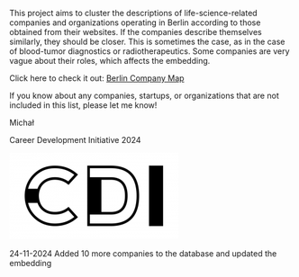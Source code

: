 This project aims to cluster the descriptions of life-science-related companies and organizations operating in Berlin according to those obtained from their websites.
If the companies describe themselves similarly, they should be closer. This is sometimes the case, as in the case of blood-tumor diagnostics or radiotherapeutics. 
Some companies are very vague about their roles, which affects the embedding.

Click here to check it out:
[Berlin Company Map](https://micha-blip.github.io/company-map/index.html)

If you know about any companies, startups, or organizations that are not included in this list, please let me know!


Michał 

Career Development Initiative 2024

![screenshot](CDI.png)



24-11-2024 Added 10 more companies to the database and updated the embedding


